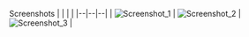 Screenshots
|  |  |  |
|--|--|--|
| ![Screenshot_1](https://github.com/user-attachments/assets/4b61a8f1-03b3-4ec3-ba58-baecfcfe21a5) | ![Screenshot_2](https://github.com/user-attachments/assets/f1a836dd-0411-447a-87c8-22d46136bbf3) | ![Screenshot_3](https://github.com/user-attachments/assets/9a625faf-dd9c-4785-90bf-10e22e5b3763) |
